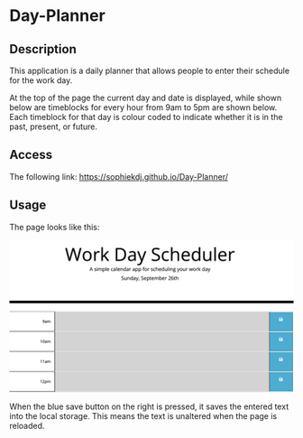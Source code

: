 # Day-Planner

## Description

This application is a daily planner that allows people to enter their schedule for the work day.

At the top of the page the current day and date is displayed, while shown below are timeblocks for every hour from 9am to 5pm are shown below. Each timeblock for that day is colour coded to indicate whether it is in the past, present, or future.

## Access

The following link: https://sophiekdj.github.io/Day-Planner/

## Usage

The page looks like this:

![alt text](assets/images/window.png)

When the blue save button on the right is pressed, it saves the entered text into the local storage. This means the text is unaltered when the page is reloaded.
